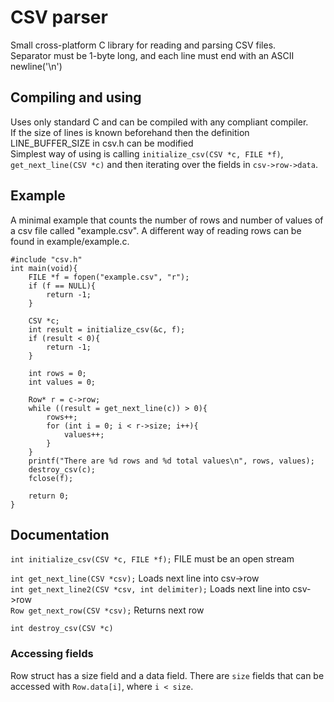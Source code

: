 
# CSV parser
Small cross-platform C library for reading and parsing CSV files.  
Separator must be 1-byte long, and each line must end with an ASCII newline('\n')  

## Compiling and using
Uses only standard C and can be compiled with any compliant compiler.  
If the size of lines is known beforehand then the definition LINE_BUFFER_SIZE in csv.h can be modified  
Simplest way of using is calling `initialize_csv(CSV *c, FILE *f)`, `get_next_line(CSV *c)` and then iterating over the fields in `csv->row->data`.

## Example
A minimal example that counts the number of rows and number of values of a csv file called "example.csv". A different way of reading rows can be found in example/example.c. 
```
#include "csv.h"
int main(void){
    FILE *f = fopen("example.csv", "r");
    if (f == NULL){
        return -1;
    }

    CSV *c;
    int result = initialize_csv(&c, f);
    if (result < 0){
        return -1;
    }

    int rows = 0;
    int values = 0;

    Row* r = c->row;
    while ((result = get_next_line(c)) > 0){
        rows++;
        for (int i = 0; i < r->size; i++){
            values++;
        }
    }
    printf("There are %d rows and %d total values\n", rows, values);
    destroy_csv(c);
    fclose(f);

    return 0;
}
```
## Documentation
 

`int initialize_csv(CSV *c, FILE *f);` FILE must be an open stream  

`int get_next_line(CSV *csv);` Loads next line into csv->row  
`int get_next_line2(CSV *csv, int delimiter);` Loads next line into csv->row    
`Row get_next_row(CSV *csv);` Returns next row  

`int destroy_csv(CSV *c)`   

### Accessing fields
Row struct has a size field and a data field. There are `size` fields that can be accessed with `Row.data[i]`, where `i < size`. 








